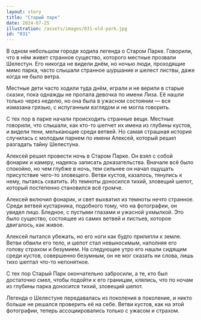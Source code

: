 ```yaml
---
layout: story
title: "Старый парк"
date: 2024-07-25
illustration: /assets/images/031-old-park.jpg
id: "031"
---
```


В одном небольшом городе ходила легенда о Старом Парке. Говорили, что в нём живет странное существо, которого местные прозвали Шелестун. Его никогда не видели днём, но ночью люди, проходящие мимо парка, часто слышали странное шуршание и шелест листвы, даже когда не было ветра.

Местные дети часто ходили туда днём, играли и не верили в старые сказки, пока однажды не пропала девочка по имени Лиза. Её нашли только через неделю, но она была в ужасном состоянии — вся измазана грязью, с испуганным взглядом и не могла говорить.

С тех пор в парке начали происходить странные вещи. Местные говорили, что слышали, как кто-то шепчет их имена из глубины кустов, и видели тени, мелькающие среди ветвей. Но самая страшная история случилась с молодым парнем по имени Алексей, который решил разгадать тайну Шелестуна.

Алексей решил провести ночь в Старом Парке. Он взял с собой фонарик и камеру, надеясь записать доказательства. Вначале всё было спокойно, но чем глубже в ночь, тем сильнее он начал ощущать присутствие чего-то зловещего. Ветви кустов, казалось, тянулись к нему, пытаясь схватить. Из темноты доносился тихий, зловещий шепот, который постепенно становился всё громче.

Алексей включил фонарик, и свет выхватил из темноты нечто странное. Среди ветвей кустарника, подобного тому, что на фотографии, он увидел лицо. Бледное, с пустыми глазами и ужасной ухмылкой. Это было существо, состоящее из самих ветвей и листьев, которое двигалось, как живое.

Алексей пытался убежать, но его ноги как будто прилипли к земле. Ветви обвили его тело, и шепот стал невыносимым, наполняя его голову страхом и безумием. На следующее утро его нашли сидящим среди кустов, совершенно безумным, он не мог сказать ни слова, лишь тихо шептал что-то непонятное.

С тех пор Старый Парк окончательно забросили, а те, кто был достаточно смел, чтобы подойти к его границам, клялись, что по ночам из глубины парка доносится тихий, зловещий шепот.

Легенда о Шелестуне передавалась из поколения в поколение, и никто больше не решался проверить её на себе. Ветви кустов, как на этой фотографии, теперь ассоциировались только с ужасом и страхом.